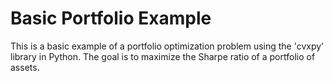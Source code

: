 # Basic Portfolio Example

This is a basic example of a portfolio optimization problem using the 'cvxpy' library in Python. The goal is to maximize the Sharpe ratio of a portfolio of assets. 